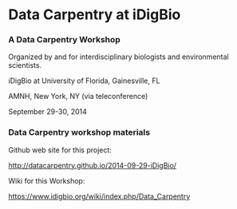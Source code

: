 Data Carpentry at iDigBio
=========================

### A Data Carpentry Workshop ###
Organized by and for interdisciplinary biologists and environmental scientists.

  iDigBio at University of Florida, Gainesville, FL

  AMNH, New York, NY (via teleconference)

  September 29-30, 2014

### Data Carpentry workshop materials ###

Github web site for this project:

http://datacarpentry.github.io/2014-09-29-iDigBio/

Wiki for this Workshop:

https://www.idigbio.org/wiki/index.php/Data_Carpentry
